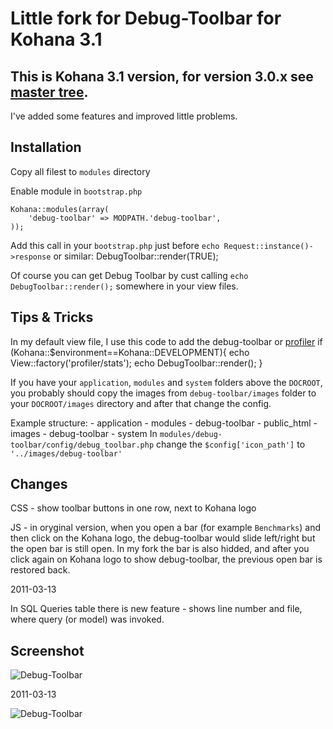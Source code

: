 Little fork for Debug-Toolbar for Kohana 3.1 
=============================================

This is Kohana 3.1 version, for version 3.0.x see [master tree](https://github.com/vokiel/debug-toolbar).
----------------------------------------------------------------------------------------------------

I've added some features and improved little problems.

Installation
------------
Copy all filest to `modules` directory

Enable module in `bootstrap.php` 
	
	Kohana::modules(array(
    	'debug-toolbar' => MODPATH.'debug-toolbar',
	));
	
Add this call in your `bootstrap.php` just before `echo Request::instance()->response`  or similar:
	DebugToolbar::render(TRUE);

Of course you can get Debug Toolbar by cust calling `echo DebugToolbar::render();` somewhere in your view files. 

Tips &amp; Tricks
-----------------
In my default view file, I use this code to add the debug-toolbar or [profiler](https://github.com/vokiel/profiler)
	if (Kohana::$environment==Kohana::DEVELOPMENT){
		echo View::factory('profiler/stats');
		echo DebugToolbar::render();
	}

If you have your `application`, `modules` and `system` folders above the `DOCROOT`, you probably should copy the images from `debug-toolbar/images` folder to your `DOCROOT/images` directory and after that change the config. 

Example structure:
	- application
	- modules
	   - debug-toolbar
	- public_html
	   - images
	      - debug-toolbar
	- system
In `modules/debug-toolbar/config/debug_toolbar.php` change the `$config['icon_path']` to `'../images/debug-toolbar'`

Changes
--------------
CSS - show toolbar buttons in one row, next to Kohana logo

JS - in oryginal version, when you open a bar (for example `Benchmarks`) and then click on the Kohana logo, the debug-toolbar would slide left/right but the open bar is still open.
In my fork the bar is also hidded, and after you click again on Kohana logo to show debug-toolbar, the previous open bar is restored back.

2011-03-13

In SQL Queries table there is new feature - shows line number and file, where query (or model) was invoked.  

Screenshot
----------
![Debug-Toolbar](http://img406.imageshack.us/img406/7311/kohana31debugtoolbar.png "Kohana 3.1 Debug-Toolbar")

2011-03-13

![Debug-Toolbar](http://img847.imageshack.us/img847/4726/kohana31dtqueries.png "Kohana 3.1 Debug-Toolbar")